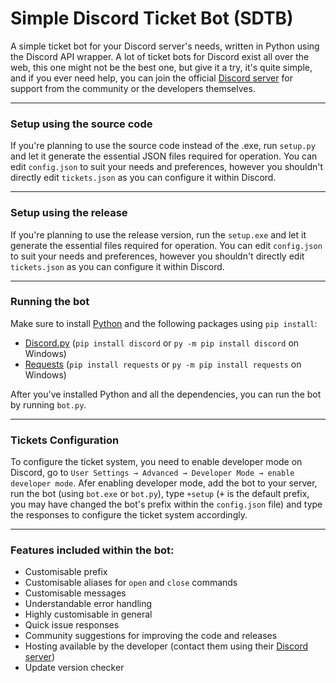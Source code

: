 # Simple Discord Ticket Bot **(SDTB)** #
A simple ticket bot for your Discord server's needs, written in Python using the Discord API wrapper. A lot of ticket bots for Discord exist all over the web, this one might not be the best one, but give it a try, it's quite simple, and if you ever need help, you can join the official [Discord server](https://discord.gg/DQMgmn6keK "GitHub/RRyan2447") for support from the community or the developers themselves.
- - - -
### **Setup using the source code** ###
If you're planning to use the source code instead of the .exe, run `setup.py` and let it generate the essential JSON files required for operation. You can edit `config.json` to suit your needs and preferences, however you shouldn't directly edit `tickets.json` as you can configure it within Discord.
- - - -
### **Setup using the release** ###
If you're planning to use the release version, run the `setup.exe` and let it generate the essential files required for operation. You can edit `config.json` to suit your needs and preferences, however you shouldn't directly edit `tickets.json` as you can configure it within Discord.
- - - -
### **Running the bot** ###
Make sure to install [Python](https://python.org "Python") and the following packages using `pip install`:
* [Discord.py](https://discordpy.readthedocs.io/en/stable/ "Discord.py docs") (`pip install discord` or `py -m pip install discord` on Windows)
* [Requests](https://pypi.org/project/requests/ "Requests") (`pip install requests` or `py -m pip install requests` on Windows)

After you've installed Python and all the dependencies, you can run the bot by running `bot.py`.
- - - -
### **Tickets Configuration** ###
To configure the ticket system, you need to enable developer mode on Discord, go to `User Settings → Advanced → Developer Mode → enable developer mode`. Afer enabling developer mode, add the bot to your server, run the bot (using `bot.exe` or `bot.py`), type `+setup` (<kbd>+</kbd> is the default prefix, you may have changed the bot's prefix within the `config.json` file) and type the responses to configure the ticket system accordingly.
- - - -
### **Features included within the bot:** ###
* Customisable prefix
* Customisable aliases for `open` and `close` commands
* Customisable messages
* Understandable error handling
* Highly customisable in general
* Quick issue responses
* Community suggestions for improving the code and releases
* Hosting available by the developer (contact them using their [Discord server](https://discord.gg/DQMgmn6keK "GitHub/RRyan2447"))
* Update version checker
